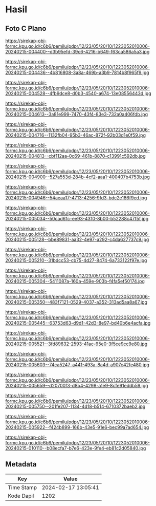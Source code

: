 # Hasil

## Foto C Plano

https://sirekap-obj-formc.kpu.go.id/c6b6/pemilu/pdpr/12/23/05/20/10/1223052010006-20240215-004400--d3b95efd-39c6-4216-b649-f63ca586a5a3.jpg

https://sirekap-obj-formc.kpu.go.id/c6b6/pemilu/pdpr/12/23/05/20/10/1223052010006-20240215-004436--4b816808-3a8a-469b-a3b9-7814b8f965f9.jpg

https://sirekap-obj-formc.kpu.go.id/c6b6/pemilu/pdpr/12/23/05/20/10/1223052010006-20240215-004528--4fb9dce8-d0b3-4540-a674-13e08556443d.jpg

https://sirekap-obj-formc.kpu.go.id/c6b6/pemilu/pdpr/12/23/05/20/10/1223052010006-20240215-004613--3a81e999-7470-43f4-83e3-732a0a406fdb.jpg

https://sirekap-obj-formc.kpu.go.id/c6b6/pemilu/pdpr/12/23/05/20/10/1223052010006-20240215-004716--1132fb04-95b3-46ac-872f-92b03d1e0f59.jpg

https://sirekap-obj-formc.kpu.go.id/c6b6/pemilu/pdpr/12/23/05/20/10/1223052010006-20240215-004813--cbf112aa-0c69-461b-8870-c13991c592db.jpg

https://sirekap-obj-formc.kpu.go.id/c6b6/pemilu/pdpr/12/23/05/20/10/1223052010006-20240215-004900--527a553d-284b-4cf2-aaa1-400407b4753b.jpg

https://sirekap-obj-formc.kpu.go.id/c6b6/pemilu/pdpr/12/23/05/20/10/1223052010006-20240215-004946--54aeaa17-4713-4256-9fd3-bdc2e186f9ed.jpg

https://sirekap-obj-formc.kpu.go.id/c6b6/pemilu/pdpr/12/23/05/20/10/1223052010006-20240215-005034--50cad61c-ee93-4310-8b00-b52288c47f5f.jpg

https://sirekap-obj-formc.kpu.go.id/c6b6/pemilu/pdpr/12/23/05/20/10/1223052010006-20240215-005128--bbe89831-aa32-4e97-a292-c4da627737c9.jpg

https://sirekap-obj-formc.kpu.go.id/c6b6/pemilu/pdpr/12/23/05/20/10/1223052010006-20240215-005210--31bdcc53-cb75-4d27-8474-6a733122f97e.jpg

https://sirekap-obj-formc.kpu.go.id/c6b6/pemilu/pdpr/12/23/05/20/10/1223052010006-20240215-005304--5411087a-160a-459e-903b-f4fa5ef50174.jpg

https://sirekap-obj-formc.kpu.go.id/c6b6/pemilu/pdpr/12/23/05/20/10/1223052010006-20240215-005350--483f7121-0529-4037-a352-313ad5aa8a67.jpg

https://sirekap-obj-formc.kpu.go.id/c6b6/pemilu/pdpr/12/23/05/20/10/1223052010006-20240215-005445--63753d63-d9d1-42d3-8e97-bd40b6e4acfa.jpg

https://sirekap-obj-formc.kpu.go.id/c6b6/pemilu/pdpr/12/23/05/20/10/1223052010006-20240215-005521--3fd89632-2593-41ac-95e0-3f5ce9cc9e80.jpg

https://sirekap-obj-formc.kpu.go.id/c6b6/pemilu/pdpr/12/23/05/20/10/1223052010006-20240215-005603--74ca5247-a441-493a-8a4d-a907c42fe480.jpg

https://sirekap-obj-formc.kpu.go.id/c6b6/pemilu/pdpr/12/23/05/20/10/1223052010006-20240215-005659--d20700f3-d8b4-4298-a1e9-8cfe91eddb59.jpg

https://sirekap-obj-formc.kpu.go.id/c6b6/pemilu/pdpr/12/23/05/20/10/1223052010006-20240215-005750--201fe207-1134-4d18-b514-6710372baeb2.jpg

https://sirekap-obj-formc.kpu.go.id/c6b6/pemilu/pdpr/12/23/05/20/10/1223052010006-20240215-005922--f424b899-166b-43e5-91e6-bec99a7ad654.jpg

https://sirekap-obj-formc.kpu.go.id/c6b6/pemilu/pdpr/12/23/05/20/10/1223052010006-20240215-010110--b08ecfa7-b7e6-423e-9fe4-eb81c2d05840.jpg


## Metadata

| Key        | Value               |
| ---------- | ------------------- |
| Time Stamp | 2024-02-17 13:05:41 |
| Kode Dapil | 1202                |



